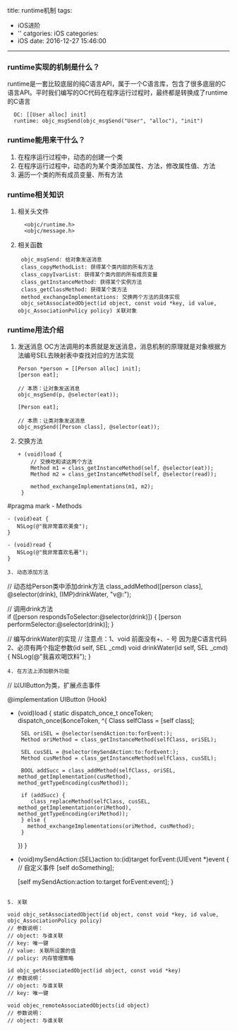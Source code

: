 title: runtime机制
tags:
  - iOS进阶
  - ''
catgories: iOS
categories:
  - iOS
date: 2016-12-27 15:46:00
---
### runtime实现的机制是什么？
runtime是一套比较底层的纯C语言API，属于一个C语言库，包含了很多底层的C语言API。平时我们编写的OC代码在程序运行过程时，最终都是转换成了runtime的C语言
```
  OC: [[User alloc] init]
  runtime: objc_msgSend(objc_msgSend("User", "alloc"), "init")
```

### runtime能用来干什么？
1. 在程序运行过程中，动态的创建一个类
2. 在程序运行过程中，动态的为某个类添加属性、方法，修改属性值、方法
3. 遍历一个类的所有成员变量、所有方法

### runtime相关知识
1. 相关头文件
   ```
     <objc/runtime.h>
     <objc/message.h>
   ```
2. 相关函数
   ```
    objc_msgSend: 给对象发送消息
    class_copyMethodList: 获得某个类内部的所有方法
    class_copyIvarList: 获得某个类内部的所有成员变量
    class_getInstanceMethod: 获得某个实例方法
    class_getClassMethod: 获得某个类方法
    method_exchangeImplementations: 交换两个方法的具体实现
    objc_setAssociatedObject(id object, const void *key, id value, objc_AssociationPolicy policy) 关联对象
   ```

### runtime用法介绍
1. 发送消息
   OC方法调用的本质就是发送消息，消息机制的原理就是对象根据方法编号SEL去映射表中查找对应的方法实现
   ```
   Person *person = [[Person alloc] init];
   [person eat];

   // 本质：让对象发送消息
   objc_msgSend(p, @selector(eat));

   [Person eat];

   // 本质：让类对象发送消息
   objc_msgSend([Person class], @selector(eat));
   ```
2. 交换方法
   ```
   + (void)load {
       // 交换吃和读这两个方法
       Method m1 = class_getInstanceMethod(self, @selector(eat));
       Method m2 = class_getInstanceMethod(self, @selector(read));
    
       method_exchangeImplementations(m1, m2);
    }

#pragma mark - Methods

    - (void)eat {
       NSLog(@"我非常喜欢美食");
    }

    - (void)read {
       NSLog(@"我非常喜欢名著");
    }

   ```
3. 动态添加方法
   ```
   // 动态给Person类中添加drink方法
      class_addMethod([person class], @selector(drink), (IMP)drinkWater, "v@:");
   
   // 调用drink方法         
      if ([person respondsToSelector:@selector(drink)]) {
            [person performSelector:@selector(drink)];
      }

   // 编写drinkWater的实现
   // 注意点：1、void 前面没有+、- 号 因为是C语言代码  2、必须有两个指定参数(id self, SEL _cmd)
      void drinkWater(id self, SEL _cmd) {
          NSLog(@"我喜欢喝饮料");
      }
   ```
4. 在方法上添加额外功能
   ```
   // 以UIButton为类，扩展点击事件

   @implementation UIButton (Hook)

   + (void)load {
       static dispatch_once_t onceToken;
       dispatch_once(&onceToken, ^{
          Class selfClass = [self class];

          SEL oriSEL = @selector(sendAction:to:forEvent:);
          Method oriMethod = class_getInstanceMethod(selfClass, oriSEL);

          SEL cusSEL = @selector(mySendAction:to:forEvent:);
          Method cusMethod = class_getInstanceMethod(selfClass, cusSEL);

          BOOL addSucc = class_addMethod(selfClass, oriSEL, method_getImplementation(cusMethod), method_getTypeEncoding(cusMethod));

          if (addSucc) {
             class_replaceMethod(selfClass, cusSEL, method_getImplementation(oriMethod), method_getTypeEncoding(oriMethod));
          } else {             
            method_exchangeImplementations(oriMethod, cusMethod);
          }
       })
   }

   - (void)mySendAction:(SEL)action to:(id)target forEvent:(UIEvent *)event {
     // 自定义事件
     [self doSomething];

     [self mySendAction:action to:target forEvent:event];
   }
   ```

5. 关联
   ```
    void objc_setAssociatedObject(id object, const void *key, id value, objc_AssociationPolicy policy)
    // 参数说明：
    // object: 与谁关联
    // key: 唯一键
    // value: 关联所设置的值
    // policy: 内存管理策略

    id objc_getAssociatedObject(id object, const void *key)
    // 参数说明：
    // object: 与谁关联
    // key: 唯一键

    void objec_remoteAssociatedObjects(id object)
    // 参数说明：
    // object: 与谁关联
   ```